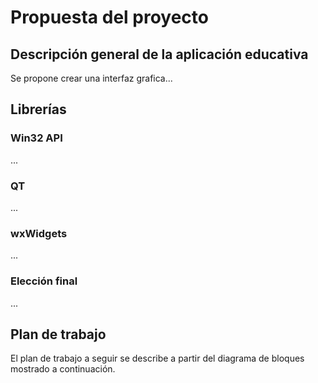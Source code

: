 # Propuesta del proyecto
## Descripción general de la aplicación educativa
Se propone crear una interfaz grafica...

## Librerías
### Win32 API
...
### QT
...
### wxWidgets
...
### Elección final
...
## Plan de trabajo
El plan de trabajo a seguir se describe a partir del diagrama de bloques mostrado a continuación.
